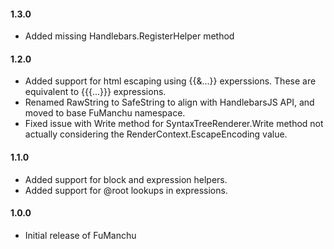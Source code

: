 #### 1.3.0
* Added missing Handlebars.RegisterHelper method

#### 1.2.0
* Added support for html escaping using {{&...}} experssions. These are equivalent to {{{...}}} expressions.
* Renamed RawString to SafeString to align with HandlebarsJS API, and moved to base FuManchu namespace.
* Fixed issue with Write method for SyntaxTreeRenderer<T>.Write method not actually considering the RenderContext.EscapeEncoding value.

#### 1.1.0
* Added support for block and expression helpers.
* Added support for @root lookups in expressions.

#### 1.0.0
* Initial release of FuManchu